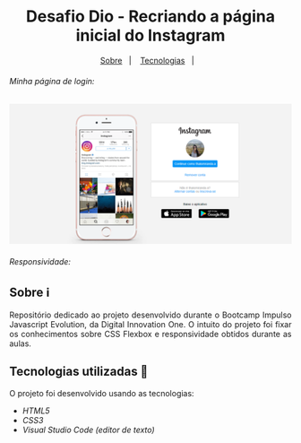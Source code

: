 <h1 align="center"> Desafio Dio - Recriando a página inicial do Instagram </h1>


<p align="center">
  <a href="#-sobre">Sobre</a>&nbsp;&nbsp;&nbsp;|&nbsp;&nbsp;&nbsp;
  <a href="#-tecnologias">Tecnologias</a>&nbsp;&nbsp;&nbsp;|&nbsp;&nbsp;&nbsp;
</p>

###### Minha página de login:

<p align="center">
<img src="https://github.com/ThaisMirandaA/Recriando-_Instagram-_Desafio_Dio/blob/43f4f41dd5c17c38f0705122dd5af19b9d2072ae/img/paginafinal.png" max-width=800px</p>
  
 ###### Responsividade:
  


## Sobre ℹ️

<p align="justify"> Repositório dedicado ao projeto desenvolvido durante o Bootcamp Impulso Javascript Evolution, da Digital Innovation One. O intuito do projeto foi fixar os conhecimentos sobre CSS Flexbox e responsividade obtidos durante as aulas.</p>


##  Tecnologias utilizadas 🚀

O projeto foi desenvolvido usando as tecnologias:

- *HTML5*
- *CSS3*
- *Visual Studio Code (editor de texto)*

